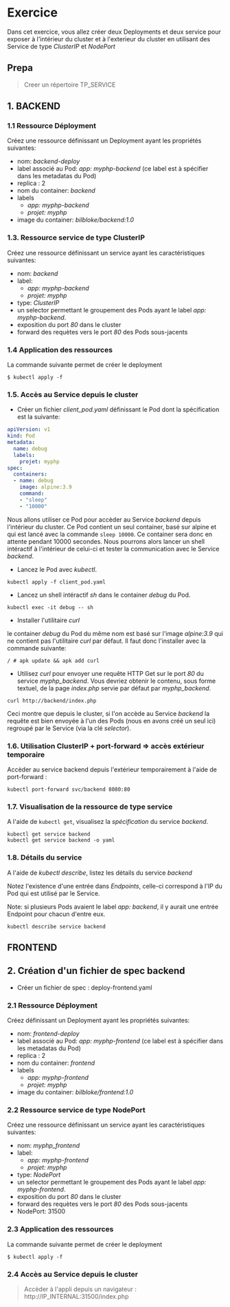 # Exercice

Dans cet exercice, vous allez créer deux Deployments et deux service pour exposer à l'intérieur du cluster et à l'exterieur du cluster en utilisant des Service de type *ClusterIP* et *NodePort*

## Prepa 

> Creer un répertoire TP_SERVICE

## 1. BACKEND


### 1.1 Ressource Déployment

Créez une ressource définissant un Deployment ayant les propriétés suivantes:

- nom: *backend-deploy*
- label associé au Pod: *app: myphp-backend* (ce label est à spécifier dans les metadatas du Pod)
- replica : 2
- nom du container: *backend*
- labels
    - *app: myphp-backend*
    - *projet: myphp*
- image du container: *bilbloke/backend:1.0*


### 1.3. Ressource service de type ClusterIP

Créez une ressource définissant un service ayant les caractéristiques suivantes:
- nom: *backend*
- label: 
    - *app: myphp-backend*
    - *projet: myphp*
- type: *ClusterIP*
- un selector permettant le groupement des Pods ayant le label *app: myphp-backend*.
- exposition du port *80* dans le cluster
- forward des requètes vers le port *80* des Pods sous-jacents

### 1.4 Application des ressources

La commande suivante permet de créer le deployment

```
$ kubectl apply -f 
```

### 1.5. Accès au Service depuis le cluster

- Créer un fichier *client_pod.yaml* définissant le Pod dont la spécification est la suivante:

```yaml
apiVersion: v1
kind: Pod
metadata:
  name: debug
  labels: 
    projet: myphp
spec:
  containers:
  - name: debug
    image: alpine:3.9
    command:
    - "sleep"
    - "10000"
```

Nous allons utiliser ce Pod pour accèder au Service *backend* depuis l'intérieur du cluster. Ce Pod contient un seul container, basé sur alpine et qui est lancé avec la commande `sleep 10000`. Ce container sera donc en attente pendant 10000 secondes. Nous pourrons alors lancer un shell intéractif à l'intérieur de celui-ci et tester la communication avec le Service *backend*.

- Lancez le Pod avec *kubectl*.

```kubectl apply -f client_pod.yaml```

- Lancez un shell intéractif *sh* dans le container *debug* du Pod.

```kubectl exec -it debug -- sh```

- Installer l'utilitaire *curl*

le container *debug* du Pod du même nom est basé sur l'image *alpine:3.9* qui ne contient pas l'utilitaire *curl* par défaut. Il faut donc l'installer avec la commande suivante:

```
/ # apk update && apk add curl
```

- Utilisez *curl* pour envoyer une requête HTTP Get sur le port *80* du service *myphp_backend*.
Vous devriez obtenir le contenu, sous forme textuel, de la page *index.php* servie par défaut par *myphp_backend*.

```
curl http://backend/index.php
```

Ceci montre que depuis le cluster, si l'on accède au Service *backend* la requête est bien envoyée à l'un des Pods (nous en avons créé un seul ici) regroupé par le Service (via la clé *selector*).

### 1.6. Utilisation ClusterIP + port-forward => accès extérieur temporaire

Accèder au service backend depuis l'extérieur temporairement à l'aide de port-forward :

```kubectl port-forward svc/backend 8080:80```

### 1.7. Visualisation de la ressource de type service 

A l'aide de `kubectl get`, visualisez la *spécification* du service *backend*.

```
kubectl get service backend
kubectl get service backend -o yaml
```


### 1.8. Détails du service

A l'aide de *kubectl describe*, listez les détails du service *backend*

Notez l'existence d'une entrée dans *Endpoints*, celle-ci correspond à l'IP du Pod qui est utilisé par le Service.

Note: si plusieurs Pods avaient le label *app: backend*, il y aurait une entrée Endpoint pour chacun d'entre eux.

```kubectl describe service backend```


## FRONTEND

## 2. Création d'un fichier de spec backend

- Créer un fichier de spec : deploy-frontend.yaml


### 2.1 Ressource Déployment

Créez définissant un Deployment ayant les propriétés suivantes:

- nom: *frontend-deploy*
- label associé au Pod: *app: myphp-frontend* (ce label est à spécifier dans les metadatas du Pod)
- replica : 2
- nom du container: *frontend*
- labels
    - *app: myphp-frontend*
    - *projet: myphp*
- image du container: *bilbloke/frontend:1.0*


### 2.2 Ressource service de type NodePort

Créez une ressource définissant un service ayant les caractéristiques suivantes:
- nom: *myphp_frontend*
- label: 
    - *app: myphp-frontend*
    - *projet: myphp*
- type: *NodePort*
- un selector permettant le groupement des Pods ayant le label *app: myphp-frontend*.
- exposition du port *80* dans le cluster
- forward des requètes vers le port *80* des Pods sous-jacents
- NodePort: 31500

### 2.3 Application des ressources

La commande suivante permet de créer le deployment

```
$ kubectl apply -f 
```

### 2.4 Accès au Service depuis le cluster

> Accèder à l'appli depuis un navigateur : http://IP_INTERNAL:31500/index.php